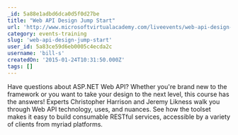 ```yaml
---
_id: 5a88e1adbd6dca0d5f0d27be
title: "Web API Design Jump Start"
url: 'http://www.microsoftvirtualacademy.com/liveevents/web-api-design-jump-start'
category: events-training
slug: 'web-api-design-jump-start'
user_id: 5a83ce59d6eb0005c4ecda2c
username: 'bill-s'
createdOn: '2015-01-24T10:31:50.000Z'
tags: []
---
```


Have questions about ASP.NET Web API? Whether you're brand new to the ​framework or you want to take your design to the next level, this course has the answers! Experts Christopher Harrison and Jeremy Likness walk you through Web API technology, uses, and nuances. See how the toolset makes it easy to build consumable RESTful services, accessible by a variety of clients from myriad platforms.

